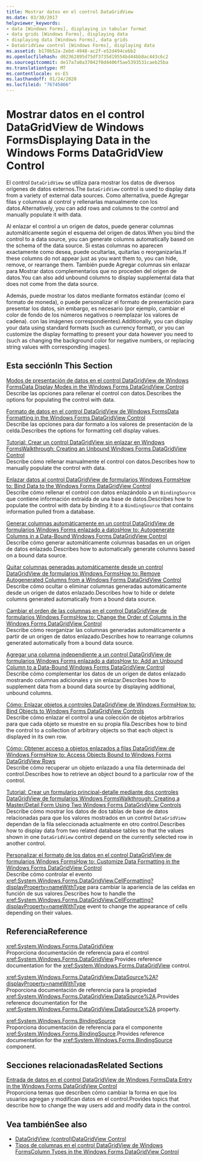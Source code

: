 ```yaml
---
title: Mostrar datos en el control DataGridView
ms.date: 03/30/2017
helpviewer_keywords:
- data [Windows Forms], displaying in tabular format
- data grids [Windows Forms], displaying data
- displaying data [Windows Forms], data grids
- DataGridView control [Windows Forms], displaying data
ms.assetid: b170b52a-2ebd-4948-ac2f-e52d494cebb2
ms.openlocfilehash: d02362895d75df3735d19554bd44bb8ac443c6c2
ms.sourcegitcommit: de17a7a0a37042f0d4406f5ae5393531caeb25ba
ms.translationtype: MT
ms.contentlocale: es-ES
ms.lasthandoff: 01/24/2020
ms.locfileid: "76745866"
---
```

# <a name="displaying-data-in-the-windows-forms-datagridview-control"></a><span data-ttu-id="f4c88-102">Mostrar datos en el control DataGridView de Windows Forms</span><span class="sxs-lookup"><span data-stu-id="f4c88-102">Displaying Data in the Windows Forms DataGridView Control</span></span>
<span data-ttu-id="f4c88-103">El control `DataGridView` se utiliza para mostrar los datos de diversos orígenes de datos externos.</span><span class="sxs-lookup"><span data-stu-id="f4c88-103">The `DataGridView` control is used to display data from a variety of external data sources.</span></span> <span data-ttu-id="f4c88-104">Como alternativa, puede Agregar filas y columnas al control y rellenarlas manualmente con los datos.</span><span class="sxs-lookup"><span data-stu-id="f4c88-104">Alternatively, you can add rows and columns to the control and manually populate it with data.</span></span>  
  
 <span data-ttu-id="f4c88-105">Al enlazar el control a un origen de datos, puede generar columnas automáticamente según el esquema del origen de datos.</span><span class="sxs-lookup"><span data-stu-id="f4c88-105">When you bind the control to a data source, you can generate columns automatically based on the schema of the data source.</span></span> <span data-ttu-id="f4c88-106">Si estas columnas no aparecen exactamente como desea, puede ocultarlas, quitarlas o reorganizarlas.</span><span class="sxs-lookup"><span data-stu-id="f4c88-106">If these columns do not appear just as you want them to, you can hide, remove, or rearrange them.</span></span> <span data-ttu-id="f4c88-107">También puede Agregar columnas sin enlazar para Mostrar datos complementarios que no proceden del origen de datos.</span><span class="sxs-lookup"><span data-stu-id="f4c88-107">You can also add unbound columns to display supplemental data that does not come from the data source.</span></span>  
  
 <span data-ttu-id="f4c88-108">Además, puede mostrar los datos mediante formatos estándar (como el formato de moneda), o puede personalizar el formato de presentación para presentar los datos, sin embargo, es necesario (por ejemplo, cambiar el color de fondo de los números negativos o reemplazar los valores de cadena). con las imágenes correspondientes).</span><span class="sxs-lookup"><span data-stu-id="f4c88-108">Additionally, you can display your data using standard formats (such as currency format), or you can customize the display formatting to present your data however you need to (such as changing the background color for negative numbers, or replacing string values with corresponding images).</span></span>  
  
## <a name="in-this-section"></a><span data-ttu-id="f4c88-109">Esta sección</span><span class="sxs-lookup"><span data-stu-id="f4c88-109">In This Section</span></span>  
 [<span data-ttu-id="f4c88-110">Modos de presentación de datos en el control DataGridView de Windows Forms</span><span class="sxs-lookup"><span data-stu-id="f4c88-110">Data Display Modes in the Windows Forms DataGridView Control</span></span>](data-display-modes-in-the-windows-forms-datagridview-control.md)  
 <span data-ttu-id="f4c88-111">Describe las opciones para rellenar el control con datos.</span><span class="sxs-lookup"><span data-stu-id="f4c88-111">Describes the options for populating the control with data.</span></span>  
  
 [<span data-ttu-id="f4c88-112">Formato de datos en el control DataGridView de Windows Forms</span><span class="sxs-lookup"><span data-stu-id="f4c88-112">Data Formatting in the Windows Forms DataGridView Control</span></span>](data-formatting-in-the-windows-forms-datagridview-control.md)  
 <span data-ttu-id="f4c88-113">Describe las opciones para dar formato a los valores de presentación de la celda.</span><span class="sxs-lookup"><span data-stu-id="f4c88-113">Describes the options for formatting cell display values.</span></span>  
  
 [<span data-ttu-id="f4c88-114">Tutorial: Crear un control DataGridView sin enlazar en Windows Forms</span><span class="sxs-lookup"><span data-stu-id="f4c88-114">Walkthrough: Creating an Unbound Windows Forms DataGridView Control</span></span>](walkthrough-creating-an-unbound-windows-forms-datagridview-control.md)  
 <span data-ttu-id="f4c88-115">Describe cómo rellenar manualmente el control con datos.</span><span class="sxs-lookup"><span data-stu-id="f4c88-115">Describes how to manually populate the control with data.</span></span>  
  
 [<span data-ttu-id="f4c88-116">Enlazar datos al control DataGridView de formularios Windows Forms</span><span class="sxs-lookup"><span data-stu-id="f4c88-116">How to: Bind Data to the Windows Forms DataGridView Control</span></span>](how-to-bind-data-to-the-windows-forms-datagridview-control.md)  
 <span data-ttu-id="f4c88-117">Describe cómo rellenar el control con datos enlazándolo a un `BindingSource` que contiene información extraída de una base de datos.</span><span class="sxs-lookup"><span data-stu-id="f4c88-117">Describes how to populate the control with data by binding it to a `BindingSource` that contains information pulled from a database.</span></span>  
  
 [<span data-ttu-id="f4c88-118">Generar columnas automáticamente en un control DataGridView de formularios Windows Forms enlazado a datos</span><span class="sxs-lookup"><span data-stu-id="f4c88-118">How to: Autogenerate Columns in a Data-Bound Windows Forms DataGridView Control</span></span>](autogenerate-columns-in-a-data-bound-wf-datagridview-control.md)  
 <span data-ttu-id="f4c88-119">Describe cómo generar automáticamente columnas basadas en un origen de datos enlazado.</span><span class="sxs-lookup"><span data-stu-id="f4c88-119">Describes how to automatically generate columns based on a bound data source.</span></span>  
  
 [<span data-ttu-id="f4c88-120">Quitar columnas generadas automáticamente desde un control DataGridView de formularios Windows Forms</span><span class="sxs-lookup"><span data-stu-id="f4c88-120">How to: Remove Autogenerated Columns from a Windows Forms DataGridView Control</span></span>](remove-autogenerated-columns-from-a-wf-datagridview-control.md)  
 <span data-ttu-id="f4c88-121">Describe cómo ocultar o eliminar columnas generadas automáticamente desde un origen de datos enlazado.</span><span class="sxs-lookup"><span data-stu-id="f4c88-121">Describes how to hide or delete columns generated automatically from a bound data source.</span></span>  
  
 [<span data-ttu-id="f4c88-122">Cambiar el orden de las columnas en el control DataGridView de formularios Windows Forms</span><span class="sxs-lookup"><span data-stu-id="f4c88-122">How to: Change the Order of Columns in the Windows Forms DataGridView Control</span></span>](how-to-change-the-order-of-columns-in-the-windows-forms-datagridview-control.md)  
 <span data-ttu-id="f4c88-123">Describe cómo reorganizar las columnas generadas automáticamente a partir de un origen de datos enlazado.</span><span class="sxs-lookup"><span data-stu-id="f4c88-123">Describes how to rearrange columns generated automatically from a bound data source.</span></span>  
  
 [<span data-ttu-id="f4c88-124">Agregar una columna independiente a un control DataGridView de formularios Windows Forms enlazado a datos</span><span class="sxs-lookup"><span data-stu-id="f4c88-124">How to: Add an Unbound Column to a Data-Bound Windows Forms DataGridView Control</span></span>](unbound-column-to-a-data-bound-datagridview.md)  
 <span data-ttu-id="f4c88-125">Describe cómo complementar los datos de un origen de datos enlazado mostrando columnas adicionales y sin enlazar.</span><span class="sxs-lookup"><span data-stu-id="f4c88-125">Describes how to supplement data from a bound data source by displaying additional, unbound columns.</span></span>  
  
 [<span data-ttu-id="f4c88-126">Cómo: Enlazar objetos a controles DataGridView de Windows Forms</span><span class="sxs-lookup"><span data-stu-id="f4c88-126">How to: Bind Objects to Windows Forms DataGridView Controls</span></span>](how-to-bind-objects-to-windows-forms-datagridview-controls.md)  
 <span data-ttu-id="f4c88-127">Describe cómo enlazar el control a una colección de objetos arbitrarios para que cada objeto se muestre en su propia fila.</span><span class="sxs-lookup"><span data-stu-id="f4c88-127">Describes how to bind the control to a collection of arbitrary objects so that each object is displayed in its own row.</span></span>  
  
 [<span data-ttu-id="f4c88-128">Cómo: Obtener acceso a objetos enlazados a filas DataGridView de Windows Forms</span><span class="sxs-lookup"><span data-stu-id="f4c88-128">How to: Access Objects Bound to Windows Forms DataGridView Rows</span></span>](how-to-access-objects-bound-to-windows-forms-datagridview-rows.md)  
 <span data-ttu-id="f4c88-129">Describe cómo recuperar un objeto enlazado a una fila determinada del control.</span><span class="sxs-lookup"><span data-stu-id="f4c88-129">Describes how to retrieve an object bound to a particular row of the control.</span></span>  
  
 [<span data-ttu-id="f4c88-130">Tutorial: Crear un formulario principal-detalle mediante dos controles DataGridView de formularios Windows Forms</span><span class="sxs-lookup"><span data-stu-id="f4c88-130">Walkthrough: Creating a Master/Detail Form Using Two Windows Forms DataGridView Controls</span></span>](creating-a-master-detail-form-using-two-datagridviews.md)  
 <span data-ttu-id="f4c88-131">Describe cómo mostrar los datos de dos tablas de base de datos relacionadas para que los valores mostrados en un control `DataGridView` dependan de la fila seleccionada actualmente en otro control.</span><span class="sxs-lookup"><span data-stu-id="f4c88-131">Describes how to display data from two related database tables so that the values shown in one `DataGridView` control depend on the currently selected row in another control.</span></span>  
  
 [<span data-ttu-id="f4c88-132">Personalizar el formato de los datos en el control DataGridView de formularios Windows Forms</span><span class="sxs-lookup"><span data-stu-id="f4c88-132">How to: Customize Data Formatting in the Windows Forms DataGridView Control</span></span>](how-to-customize-data-formatting-in-the-windows-forms-datagridview-control.md)  
 <span data-ttu-id="f4c88-133">Describe cómo controlar el evento <xref:System.Windows.Forms.DataGridView.CellFormatting?displayProperty=nameWithType> para cambiar la apariencia de las celdas en función de sus valores.</span><span class="sxs-lookup"><span data-stu-id="f4c88-133">Describes how to handle the <xref:System.Windows.Forms.DataGridView.CellFormatting?displayProperty=nameWithType> event to change the appearance of cells depending on their values.</span></span>  
  
## <a name="reference"></a><span data-ttu-id="f4c88-134">Referencia</span><span class="sxs-lookup"><span data-stu-id="f4c88-134">Reference</span></span>  
 <xref:System.Windows.Forms.DataGridView>  
 <span data-ttu-id="f4c88-135">Proporciona documentación de referencia para el control <xref:System.Windows.Forms.DataGridView>.</span><span class="sxs-lookup"><span data-stu-id="f4c88-135">Provides reference documentation for the <xref:System.Windows.Forms.DataGridView> control.</span></span>  
  
 <xref:System.Windows.Forms.DataGridView.DataSource%2A?displayProperty=nameWithType>  
 <span data-ttu-id="f4c88-136">Proporciona documentación de referencia para la propiedad <xref:System.Windows.Forms.DataGridView.DataSource%2A>.</span><span class="sxs-lookup"><span data-stu-id="f4c88-136">Provides reference documentation for the <xref:System.Windows.Forms.DataGridView.DataSource%2A> property.</span></span>  
  
 <xref:System.Windows.Forms.BindingSource>  
 <span data-ttu-id="f4c88-137">Proporciona documentación de referencia para el componente <xref:System.Windows.Forms.BindingSource>.</span><span class="sxs-lookup"><span data-stu-id="f4c88-137">Provides reference documentation for the <xref:System.Windows.Forms.BindingSource> component.</span></span>  
  
## <a name="related-sections"></a><span data-ttu-id="f4c88-138">Secciones relacionadas</span><span class="sxs-lookup"><span data-stu-id="f4c88-138">Related Sections</span></span>  
 [<span data-ttu-id="f4c88-139">Entrada de datos en el control DataGridView de Windows Forms</span><span class="sxs-lookup"><span data-stu-id="f4c88-139">Data Entry in the Windows Forms DataGridView Control</span></span>](data-entry-in-the-windows-forms-datagridview-control.md)  
 <span data-ttu-id="f4c88-140">Proporciona temas que describen cómo cambiar la forma en que los usuarios agregan y modifican datos en el control.</span><span class="sxs-lookup"><span data-stu-id="f4c88-140">Provides topics that describe how to change the way users add and modify data in the control.</span></span>  
  
## <a name="see-also"></a><span data-ttu-id="f4c88-141">Vea también</span><span class="sxs-lookup"><span data-stu-id="f4c88-141">See also</span></span>

- [<span data-ttu-id="f4c88-142">DataGridView (control)</span><span class="sxs-lookup"><span data-stu-id="f4c88-142">DataGridView Control</span></span>](datagridview-control-windows-forms.md)
- [<span data-ttu-id="f4c88-143">Tipos de columnas en el control DataGridView de Windows Forms</span><span class="sxs-lookup"><span data-stu-id="f4c88-143">Column Types in the Windows Forms DataGridView Control</span></span>](column-types-in-the-windows-forms-datagridview-control.md)
